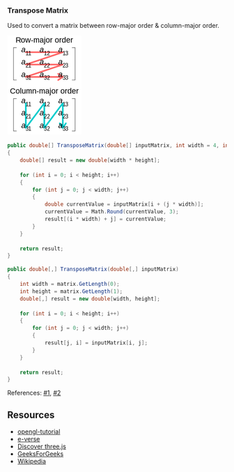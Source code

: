 ### Transpose Matrix
Used to convert a matrix between row-major order & column-major order.

![](Images/MatrixRowAndColumnMajorOrder.png)

```csharp
public double[] TransposeMatrix(double[] inputMatrix, int width = 4, int height = 4)
{
	double[] result = new double[width * height];

	for (int i = 0; i < height; i++)
	{
		for (int j = 0; j < width; j++)
		{
			double currentValue = inputMatrix[i + (j * width)];
			currentValue = Math.Round(currentValue, 3);
			result[(i * width) + j] = currentValue;
		}
	}

	return result;
}
```

```csharp
public double[,] TransposeMatrix(double[,] inputMatrix)
{
    int width = matrix.GetLength(0);
    int height = matrix.GetLength(1);
    double[,] result = new double[width, height];

    for (int i = 0; i < height; i++)
    {
        for (int j = 0; j < width; j++)
        {
            result[j, i] = inputMatrix[i, j];
        }
    }

    return result;
}
```

References: [#1](https://en.wikipedia.org/wiki/Transpose), [#2](https://stackoverflow.com/questions/29483660/how-to-transpose-matrix)


## Resources
- [opengl-tutorial](https://www.opengl-tutorial.org/beginners-tutorials/tutorial-3-matrices/)
- [e-verse](https://e-verse.com/blog-build/dealing-with-matrix-tranformations/)
- [Discover three.js](https://discoverthreejs.com/book/first-steps/transformations/)
- [GeeksForGeeks](https://www.geeksforgeeks.org/computer-graphics-3d-rotation-transformations/)
- [Wikipedia](https://en.wikipedia.org/wiki/Transformation_matrix)
